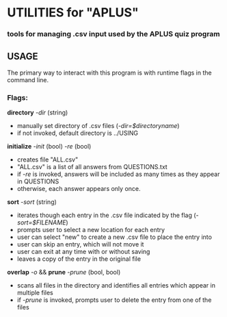 # UTILITIES for "APLUS"

### tools for managing .csv input used by the APLUS quiz program

## USAGE

The primary way to interact with this program is with runtime flags in the command line.

### Flags:

**directory** *-dir* (string)

- manually set directory of .csv files (*-dir=$directoryname*)
- if not invoked, default directory is ../USING

**initialize** *-init* (bool) *-re* (bool)

- creates file "ALL.csv"
- "ALL.csv" is a list of all answers from QUESTIONS.txt
- if *-re* is invoked, answers will be included as many times as they appear in QUESTIONS
- otherwise, each answer appears only once.

**sort** *-sort* (string)

- iterates though each entry in the .csv file indicated by the flag (*-sort=$FILENAME*)
- prompts user to select a new location for each entry
- user can select "new" to create a new .csv file to place the entry into
- user can skip an entry, which will not move it
- user can exit at any time with or without saving
- leaves a copy of the entry in the original file

**overlap** *-o* && **prune** *-prune* (bool, bool)

- scans all files in the directory and identifies all entries which appear in multiple files
- if *-prune* is invoked, prompts user to delete the entry from one of the files